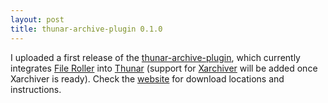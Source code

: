```yaml
---
layout: post
title: thunar-archive-plugin 0.1.0
---
```


I uploaded a first release of the <a href="http://foo-projects.org/~benny/projects/thunar-archive-plugin/">thunar-archive-plugin</a>, which currently integrates <a href="http://fileroller.sourceforge.net/">File Roller</a> into <a href="http://thunar.xfce.org/">Thunar</a> (support for <a href="http://xarchiver.xfce.org/">Xarchiver</a> will be added once Xarchiver is ready). Check the <a href="http://foo-projects.org/~benny/projects/thunar-archive-plugin/">website</a> for download locations and instructions.
